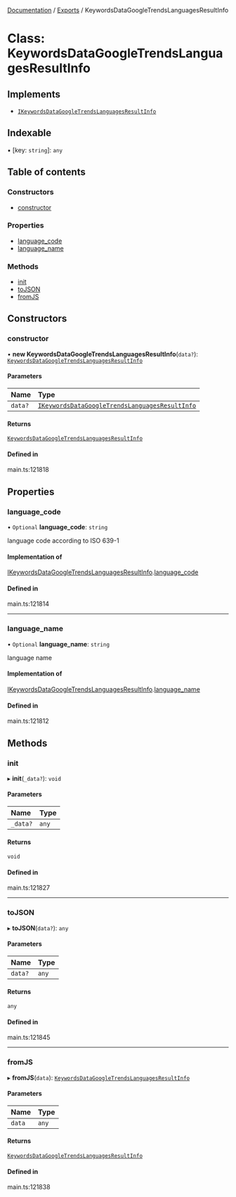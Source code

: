 [Documentation](../README.md) / [Exports](../modules.md) / KeywordsDataGoogleTrendsLanguagesResultInfo

# Class: KeywordsDataGoogleTrendsLanguagesResultInfo

## Implements

- [`IKeywordsDataGoogleTrendsLanguagesResultInfo`](../interfaces/IKeywordsDataGoogleTrendsLanguagesResultInfo.md)

## Indexable

▪ [key: `string`]: `any`

## Table of contents

### Constructors

- [constructor](KeywordsDataGoogleTrendsLanguagesResultInfo.md#constructor)

### Properties

- [language\_code](KeywordsDataGoogleTrendsLanguagesResultInfo.md#language_code)
- [language\_name](KeywordsDataGoogleTrendsLanguagesResultInfo.md#language_name)

### Methods

- [init](KeywordsDataGoogleTrendsLanguagesResultInfo.md#init)
- [toJSON](KeywordsDataGoogleTrendsLanguagesResultInfo.md#tojson)
- [fromJS](KeywordsDataGoogleTrendsLanguagesResultInfo.md#fromjs)

## Constructors

### constructor

• **new KeywordsDataGoogleTrendsLanguagesResultInfo**(`data?`): [`KeywordsDataGoogleTrendsLanguagesResultInfo`](KeywordsDataGoogleTrendsLanguagesResultInfo.md)

#### Parameters

| Name | Type |
| :------ | :------ |
| `data?` | [`IKeywordsDataGoogleTrendsLanguagesResultInfo`](../interfaces/IKeywordsDataGoogleTrendsLanguagesResultInfo.md) |

#### Returns

[`KeywordsDataGoogleTrendsLanguagesResultInfo`](KeywordsDataGoogleTrendsLanguagesResultInfo.md)

#### Defined in

main.ts:121818

## Properties

### language\_code

• `Optional` **language\_code**: `string`

language code according to ISO 639-1

#### Implementation of

[IKeywordsDataGoogleTrendsLanguagesResultInfo](../interfaces/IKeywordsDataGoogleTrendsLanguagesResultInfo.md).[language_code](../interfaces/IKeywordsDataGoogleTrendsLanguagesResultInfo.md#language_code)

#### Defined in

main.ts:121814

___

### language\_name

• `Optional` **language\_name**: `string`

language name

#### Implementation of

[IKeywordsDataGoogleTrendsLanguagesResultInfo](../interfaces/IKeywordsDataGoogleTrendsLanguagesResultInfo.md).[language_name](../interfaces/IKeywordsDataGoogleTrendsLanguagesResultInfo.md#language_name)

#### Defined in

main.ts:121812

## Methods

### init

▸ **init**(`_data?`): `void`

#### Parameters

| Name | Type |
| :------ | :------ |
| `_data?` | `any` |

#### Returns

`void`

#### Defined in

main.ts:121827

___

### toJSON

▸ **toJSON**(`data?`): `any`

#### Parameters

| Name | Type |
| :------ | :------ |
| `data?` | `any` |

#### Returns

`any`

#### Defined in

main.ts:121845

___

### fromJS

▸ **fromJS**(`data`): [`KeywordsDataGoogleTrendsLanguagesResultInfo`](KeywordsDataGoogleTrendsLanguagesResultInfo.md)

#### Parameters

| Name | Type |
| :------ | :------ |
| `data` | `any` |

#### Returns

[`KeywordsDataGoogleTrendsLanguagesResultInfo`](KeywordsDataGoogleTrendsLanguagesResultInfo.md)

#### Defined in

main.ts:121838
